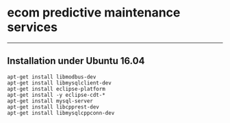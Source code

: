 # ecom predictive maintenance services
----------------------------------------

## Installation under Ubuntu 16.04

```
apt-get install libmodbus-dev
apt-get install libmysqlclient-dev
apt-get install eclipse-platform
apt-get install -y eclipse-cdt-*
apt-get install mysql-server 
apt-get install libcpprest-dev
apt-get install libmysqlcppconn-dev
```

